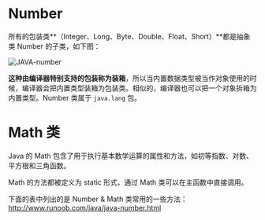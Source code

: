 # Number

所有的包装类**（Integer、Long、Byte、Double、Float、Short）**都是抽象类 Number 的子类，如下图：

![JAVA-number](../JAVA-number.png)

**这种由编译器特别支持的包装称为装箱**，所以当内置数据类型被当作对象使用的时候，编译器会把内置类型装箱为包装类。相似的，编译器也可以把一个对象拆箱为内置类型。Number 类属于 `java.lang` 包。

# Math 类

Java 的 Math 包含了用于执行基本数学运算的属性和方法，如初等指数、对数、平方根和三角函数。

Math 的方法都被定义为 static 形式，通过 Math 类可以在主函数中直接调用。

下面的表中列出的是 Number & Math 类常用的一些方法：http://www.runoob.com/java/java-number.html


